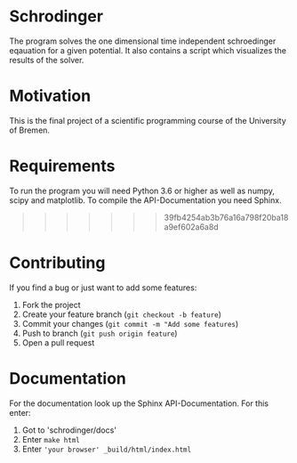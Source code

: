 # Schrodinger

The program solves the one dimensional time independent schroedinger eqauation for a given potential. It also contains a script which visualizes the results of the solver.

# Motivation

This is the final project of a scientific programming course of the University of Bremen.

# Requirements


To run the program you will need Python 3.6 or higher as well as numpy, scipy and matplotlib.
To compile the API-Documentation you need Sphinx.
>>>>>>> 39fb4254ab3b76a16a798f20ba18a9ef602a6a8d

# Contributing
If you find a bug or just want to add some features:
1. Fork the project
2. Create your feature branch (`git checkout -b feature`)
3. Commit your changes (`git commit -m "Add some features`)
4. Push to branch (`git push origin feature`)
5. Open a pull request

# Documentation
For the documentation look up the Sphinx API-Documentation. For this enter:
1. Got to 'schrodinger/docs'
2. Enter `make html`
3. Enter `'your browser' _build/html/index.html`
